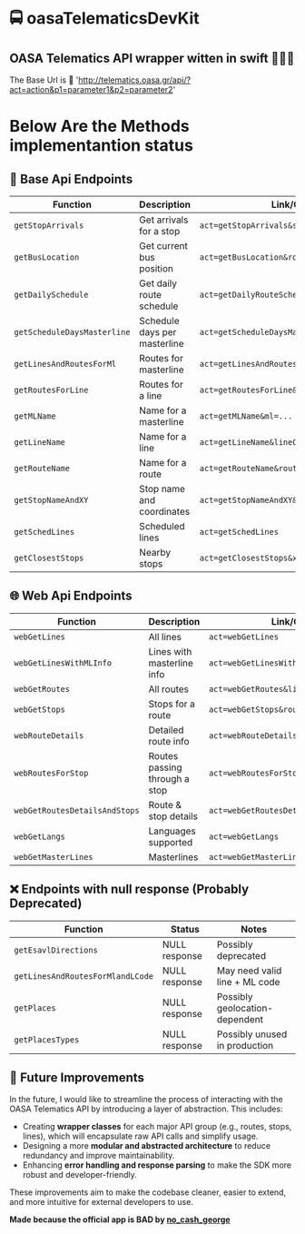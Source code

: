 # 🚍 oasaTelematicsDevKit
## OASA Telematics API wrapper witten in swift 👨🏻‍💻

The Base Url is 🔗 'http://telematics.oasa.gr/api/?act=action&p1=parameter1&p2=parameter2'

# Below Are the Methods implementantion status 
## 🚌 Base Api Endpoints

| Function                       | Description                      | Link/Call Example                                      |
|-------------------------------|----------------------------------|--------------------------------------------------------|
| `getStopArrivals`             | Get arrivals for a stop          | `act=getStopArrivals&stopCode=...`                    |
| `getBusLocation`              | Get current bus position         | `act=getBusLocation&routeCode=...`                    |
| `getDailySchedule`            | Get daily route schedule         | `act=getDailyRouteSchedule&routeCode=...&date=...`    |
| `getScheduleDaysMasterline`   | Schedule days per masterline     | `act=getScheduleDaysMasterline&ml=...`                |
| `getLinesAndRoutesForMl`      | Routes for masterline            | `act=getLinesAndRoutesForMl&ml=...`                   |
| `getRoutesForLine`            | Routes for a line                | `act=getRoutesForLine&lineCode=...`                   |
| `getMLName`                   | Name for a masterline            | `act=getMLName&ml=...`                                |
| `getLineName`                 | Name for a line                  | `act=getLineName&lineCode=...`                        |
| `getRouteName`                | Name for a route                 | `act=getRouteName&routeCode=...`                      |
| `getStopNameAndXY`            | Stop name and coordinates        | `act=getStopNameAndXY&stopCode=...`                   |
| `getSchedLines`               | Scheduled lines                  | `act=getSchedLines`                                   |
| `getClosestStops`             | Nearby stops                     | `act=getClosestStops&x=...&y=...`                     |

## 🌐 Web Api Endpoints

| Function                        | Description                      | Link/Call Example                                    |
|--------------------------------|----------------------------------|------------------------------------------------------|
| `webGetLines`                  | All lines                        | `act=webGetLines`                                   |
| `webGetLinesWithMLInfo`        | Lines with masterline info       | `act=webGetLinesWithMLInfo`                         |
| `webGetRoutes`                 | All routes                       | `act=webGetRoutes&lineCode=...`                     |
| `webGetStops`                  | Stops for a route                | `act=webGetStops&routeCode=...`                     |
| `webRouteDetails`              | Detailed route info              | `act=webRouteDetails&routeCode=...`                 |
| `webRoutesForStop`             | Routes passing through a stop    | `act=webRoutesForStop&stopCode=...`                 |
| `webGetRoutesDetailsAndStops`  | Route & stop details             | `act=webGetRoutesDetailsAndStops&lineCode=...`      |
| `webGetLangs`                  | Languages supported              | `act=webGetLangs`                                   |
| `webGetMasterLines`            | Masterlines                      | `act=webGetMasterLines`                             |


## ❌ Endpoints with null response (Probably Deprecated)

| Function                          | Status           | Notes                                |
|----------------------------------|------------------|--------------------------------------|
| `getEsavlDirections`             | NULL response    | Possibly deprecated                  |
| `getLinesAndRoutesForMlandLCode` | NULL response    | May need valid line + ML code        |
| `getPlaces`                      | NULL response    | Possibly geolocation-dependent       |
| `getPlacesTypes`                 | NULL response    | Possibly unused in production        |

## 🚀 Future Improvements

In the future, I would like to streamline the process of interacting with the OASA Telematics API by introducing a layer of abstraction. This includes:

- Creating **wrapper classes** for each major API group (e.g., routes, stops, lines), which will encapsulate raw API calls and simplify usage.
- Designing a more **modular and abstracted architecture** to reduce redundancy and improve maintainability.
- Enhancing **error handling and response parsing** to make the SDK more robust and developer-friendly.

These improvements aim to make the codebase cleaner, easier to extend, and more intuitive for external developers to use.

**Made because the official app is BAD by [no_cash_george](https://github.com/no-cash-george)**

